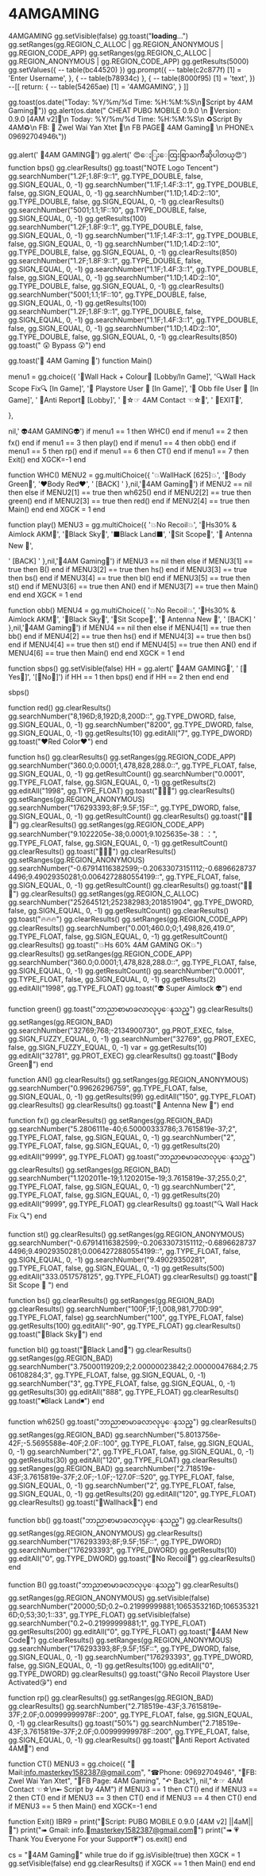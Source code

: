 # 4AMGAMING
4AMGAMING
gg.setVisible(false)
gg.toast("__loading__…")
gg.setRanges(gg.REGION_C_ALLOC | gg.REGION_ANONYMOUS | gg.REGION_CODE_APP)
gg.setRanges(gg.REGION_C_ALLOC | gg.REGION_ANONYMOUS | gg.REGION_CODE_APP)
gg.getResults(5000)
gg.setValues({ -- table(bc44520)
})
gg.prompt({ -- table(c2c877f)
	[1] = 'Enter Username',
}, { -- table(b78934c)
}, { -- table(8000f95)
	[1] = 'text',
})
--[[ return: { -- table(54265ae)
	[1] = '4AMGAMING',
} ]]

gg.toast(os.date("Today: %Y/%m/%d Time: %H:%M:%S\n💠Script by 4AM Gaming💠"))
gg.alert(os.date("      CHEAT PUBG MOBILE 0.9.0 \n 💠Version: 0.9.0 [4AM v2]💠\n Today: %Y/%m/%d Time: %H:%M:%S\n ♻️Script By 4AM♻️\n FB: 💙 Zwel Wai Yan Xtet 💙\n FB PAGE🎄 4AM Gaming🎄 \n PHONE:📞09692704946📞"))

gg.alert('              👲4AM GAMING👲')
gg.alert('          😍ေႏြး​ေထြးစြာႀကိဳဆိုပါတယ္​😍')
function bps()
gg.clearResults()
    gg.toast("NOTE Logo Tencent")
gg.searchNumber("1.2F;1.8F:9::1", gg.TYPE_DOUBLE, false, gg.SIGN_EQUAL, 0, -1)
  gg.searchNumber("1.1F;1.4F:3::1", gg.TYPE_DOUBLE, false, gg.SIGN_EQUAL, 0, -1)
  gg.searchNumber("1.1D;1.4D:2::10", gg.TYPE_DOUBLE, false, gg.SIGN_EQUAL, 0, -1)
  gg.clearResults()
  gg.searchNumber("5001;1.1;1F::10", gg.TYPE_DOUBLE, false, gg.SIGN_EQUAL, 0, -1)
  gg.getResults(100)
  gg.searchNumber("1.2F;1.8F:9::1", gg.TYPE_DOUBLE, false, gg.SIGN_EQUAL, 0, -1)
  gg.searchNumber("1.1F;1.4F:3::1", gg.TYPE_DOUBLE, false, gg.SIGN_EQUAL, 0, -1)
  gg.searchNumber("1.1D;1.4D:2::10", gg.TYPE_DOUBLE, false, gg.SIGN_EQUAL, 0, -1)
  gg.clearResults(850)
  gg.searchNumber("1.2F;1.8F:9::1", gg.TYPE_DOUBLE, false, gg.SIGN_EQUAL, 0, -1)
  gg.searchNumber("1.1F;1.4F:3::1", gg.TYPE_DOUBLE, false, gg.SIGN_EQUAL, 0, -1)
  gg.searchNumber("1.1D;1.4D:2::10", gg.TYPE_DOUBLE, false, gg.SIGN_EQUAL, 0, -1)
  gg.clearResults()
  gg.searchNumber("5001;1.1;1F::10", gg.TYPE_DOUBLE, false, gg.SIGN_EQUAL, 0, -1)
  gg.getResults(100)
  gg.searchNumber("1.2F;1.8F:9::1", gg.TYPE_DOUBLE, false, gg.SIGN_EQUAL, 0, -1)
  gg.searchNumber("1.1F;1.4F:3::1", gg.TYPE_DOUBLE, false, gg.SIGN_EQUAL, 0, -1)
  gg.searchNumber("1.1D;1.4D:2::10", gg.TYPE_DOUBLE, false, gg.SIGN_EQUAL, 0, -1)
  gg.clearResults(850)
gg.toast(" 😲 Bypass 😲")
end


gg.toast('👷 4AM Gaming 👷')
function Main()

menu1 = gg.choice({ 
'👳Wall Hack + Colour👳  [Lobby/In Game]',
'🔍Wall Hack Scope Fix🔍  [In Game]',
'👮 Playstore User 👮 [In Game]',
'👼 Obb file User 👼 [In Game]',
'      💩Anti Report💩 [Lobby]',
'       💌☆☞ 4AM Contact ☜☆💌',
'                 👣EXIT👣',

},

nil,'                  👽4AM GAMING👽')
if menu1 == 1 then WHC() end
if menu1 == 2 then fx() end
if menu1 == 3 then play() end
if menu1 == 4 then obb() end
if menu1 == 5 then rp() end
if menu1 == 6 then CT() end
if menu1 == 7 then Exit() end
XGCK=-1
end


function WHC()
  MENU2 = gg.multiChoice({
'💥WallHacK [625]💥',
'💚Body Green💚',
'❤Body Red❤',
  '   [BACK]   '
},nil,'💖4AM Gaming💖')
if MENU2 == nil then
else
if MENU2[1] == true then wh625() end
if MENU2[2] == true then green() end
if MENU2[3] == true then red() end
if MENU2[4] == true then Main() end 
end
XGCK = 1
end

function play()
  MENU3 = gg.multiChoice({
'💥No Recoil💥',
'💫Hs30% & Aimlock AKM💫',
'🌌Black Sky🌌',
'⬛Black Land⬛',
'👻Sit Scope👻',
'🎅 Antenna New 🎅',

  '   [BACK]   '
},nil,'💖4AM Gaming💖')
if MENU3 == nil then
else
if MENU3[1] == true then B() end
if MENU3[2] == true then hs() end
if MENU3[3] == true then bs() end
if MENU3[4] == true then bl() end
if MENU3[5] == true then st() end
if MENU3[6] == true then AN() end
if MENU3[7] == true then Main() end 
end
XGCK = 1
end


function obb()
  MENU4 = gg.multiChoice({
'💥No Recoil💥',
'💫Hs30% & Aimlock AKM💫',
'🌌Black Sky🌌',
'👻Sit Scope👻',
'🎅 Antenna New 🎅',
  '   [BACK]   '
},nil,'💖4AM Gaming💖')
if MENU4 == nil then
else
if MENU4[1] == true then bb() end
if MENU4[2] == true then hs() end
if MENU4[3] == true then bs() end
if MENU4[4] == true then st() end
if MENU4[5] == true then AN() end
if MENU4[6] == true then Main() end 
end
XGCK = 1
end


function sbps() 
    gg.setVisible(false)
    HH = gg.alert('                🎀4AM GAMING🎀', '                             [💎Yes💎]', '[💎No💎]')
    if HH == 1 then bps() end
    if HH == 2 then end 
end 

sbps()

function red()
gg.clearResults()
gg.searchNumber("8,196D;8,192D;8,200D::", gg.TYPE_DWORD, false, gg.SIGN_EQUAL, 0, -1)
gg.searchNumber("8200", gg.TYPE_DWORD, false, gg.SIGN_EQUAL, 0, -1)
gg.getResults(10)
gg.editAll("7", gg.TYPE_DWORD)
gg.toast("❤Red Color❤")
end

function hs()
gg.clearResults()
gg.setRanges(gg.REGION_CODE_APP)
gg.searchNumber("360.0;0.0001;1,478,828,288.0::", gg.TYPE_FLOAT, false, gg.SIGN_EQUAL, 0, -1)
gg.getResultCount()
gg.searchNumber("0.0001", gg.TYPE_FLOAT, false, gg.SIGN_EQUAL, 0, -1)
gg.getResults(2)
gg.editAll("1998", gg.TYPE_FLOAT)
gg.toast("👄👄👄")
gg.clearResults()
gg.setRanges(gg.REGION_ANONYMOUS)
gg.searchNumber("176293393;8F;9.5F;15F::", gg.TYPE_DWORD, false, gg.SIGN_EQUAL, 0, -1)
gg.getResultCount()
gg.clearResults()
gg.toast("👄👄👄")
gg.clearResults()
gg.setRanges(gg.REGION_CODE_APP)
gg.searchNumber("9.1022205e-38;0.0001;9.1025635e-38：：", gg.TYPE_FLOAT, false, gg.SIGN_EQUAL, 0, -1)
gg.getResultCount()
gg.clearResults()
gg.toast("👄👄👄")
gg.clearResults()
gg.setRanges(gg.REGION_ANONYMOUS)
gg.searchNumber("-0.67914116382599;-0.20633073151112;-0.68966287374496;9.49029350281;0.0064272880554199::", gg.TYPE_FLOAT, false, gg.SIGN_EQUAL, 0, -1)
gg.getResultCount()
gg.clearResults()
gg.toast("👄👄👄")
gg.clearResults()
gg.setRanges(gg.REGION_C_ALLOC)
gg.searchNumber("252645121;252382983;201851904", gg.TYPE_DWORD, false, gg.SIGN_EQUAL, 0, -1)
gg.getResultCount()
gg.clearResults()
gg.toast("🔥🔥🔥")
gg.clearResults()
gg.setRanges(gg.REGION_CODE_APP)
gg.clearResults()
gg.searchNumber("0.001;460.0;0;1,498,826,419.0", gg.TYPE_FLOAT, false, gg.SIGN_EQUAL, 0, -1)
gg.getResultCount()
gg.clearResults()
gg.toast("💥Hs 60% 4AM GAMING OK💥")
gg.clearResults()
gg.setRanges(gg.REGION_CODE_APP)
gg.searchNumber("360.0;0.0001;1,478,828,288.0::", gg.TYPE_FLOAT, false, gg.SIGN_EQUAL, 0, -1)
gg.getResultCount()
gg.searchNumber("0.0001", gg.TYPE_FLOAT, false, gg.SIGN_EQUAL, 0, -1)
gg.getResults(2)
gg.editAll("1998", gg.TYPE_FLOAT)
gg.toast("👽 Super Aimlock 👽")
end
  
function green()
gg.toast("ဘာညာစာမာခလာလုပ္​​ေနသည္​")
gg.clearResults()
  gg.setRanges(gg.REGION_BAD) gg.searchNumber("32769;768;-2134900730", gg.PROT_EXEC, false, gg.SIGN_FUZZY_EQUAL, 0, -1)
  gg.searchNumber("32769", gg.PROT_EXEC, false, gg.SIGN_FUZZY_EQUAL, 0, -1)
  var = gg.getResults(10)
  gg.editAll("32781", gg.PROT_EXEC)
  gg.clearResults()
  gg.toast("💚Body Green💚")
end
  
  
function AN()
gg.clearResults()
  gg.setRanges(gg.REGION_ANONYMOUS)
  gg.searchNumber("0.99626296759", gg.TYPE_FLOAT, false, gg.SIGN_EQUAL, 0, -1)
  gg.getResults(99)
  gg.editAll("150", gg.TYPE_FLOAT)
  gg.clearResults()
  gg.clearResults()
gg.toast("🔩 Antenna New 🔩")
end
  
  
function fx()
gg.clearResults()
gg.setRanges(gg.REGION_BAD)
gg.searchNumber("5.2806111e-40;6.50000333786;3.7615819e-37;2", gg.TYPE_FLOAT, false, gg.SIGN_EQUAL, 0, -1)
gg.searchNumber("2", gg.TYPE_FLOAT, false, gg.SIGN_EQUAL, 0, -1)
gg.getResults(20)
gg.editAll("9999", gg.TYPE_FLOAT)
gg.toast("ဘာညာစမာခလာလုပ္​​ေနသည္​")
gg.clearResults()
gg.setRanges(gg.REGION_BAD)
gg.searchNumber("1.1202011e-19;1.1202015e-19;3.7615819e-37;255.0;2", gg.TYPE_FLOAT, false, gg.SIGN_EQUAL, 0, -1)
gg.searchNumber("2", gg.TYPE_FLOAT, false, gg.SIGN_EQUAL, 0, -1)
gg.getResults(20)
gg.editAll("9999", gg.TYPE_FLOAT)
gg.clearResults()
gg.toast("🔍 Wall Hack Fix 🔍")
end

function st()
gg.clearResults()
gg.setRanges(gg.REGION_ANONYMOUS)
gg.searchNumber("-0.67914116382599;-0.20633073151112;-0.68966287374496;9.49029350281;0.0064272880554199::", gg.TYPE_FLOAT, false, gg.SIGN_EQUAL, 0, -1)
gg.searchNumber("9.49029350281", gg.TYPE_FLOAT, false, gg.SIGN_EQUAL, 0, -1)
gg.getResults(500)
gg.editAll("333.0517578125", gg.TYPE_FLOAT)
gg.clearResults()
gg.toast("🎐 Sit Scope 🎐 ")
end
  
  
function bs()
gg.clearResults()
gg.setRanges(gg.REGION_BAD)
gg.clearResults()
gg.searchNumber("100F;1F;1,008,981,770D:99", gg.TYPE_FLOAT, false)
gg.searchNumber("100", gg.TYPE_FLOAT, false)
gg.getResults(100)
gg.editAll("-90", gg.TYPE_FLOAT)
gg.clearResults()
gg.toast("🌌Black Sky🌌")
end

function bl()
gg.toast("🔶Black Land🔷")
gg.clearResults()
gg.setRanges(gg.REGION_BAD)
gg.searchNumber("3.75000119209;2;2.00000023842;2.00000047684;2.7506108284;3", gg.TYPE_FLOAT, false, gg.SIGN_EQUAL, 0, -1)
gg.searchNumber("3", gg.TYPE_FLOAT, false, gg.SIGN_EQUAL, 0, -1)
gg.getResults(30)
gg.editAll("888", gg.TYPE_FLOAT)
gg.clearResults()
gg.toast("◾Black Land◾")
end

function wh625()
gg.toast("ဘာညာစာမာခလာလုပ္​​ေနသည္​")
gg.clearResults()
gg.setRanges(gg.REGION_BAD)
gg.searchNumber("5.8013756e-42F;-5.5695588e-40F;2.0F::100", gg.TYPE_FLOAT, false, gg.SIGN_EQUAL, 0, -1)
gg.searchNumber("2", gg.TYPE_FLOAT, false, gg.SIGN_EQUAL, 0, -1)
gg.getResults(30)
gg.editAll("120", gg.TYPE_FLOAT)
gg.clearResults()
gg.setRanges(gg.REGION_BAD)
gg.searchNumber("2.718519e-43F;3.7615819e-37F;2.0F;-1.0F;-127.0F::520", gg.TYPE_FLOAT, false, gg.SIGN_EQUAL, 0, -1)
gg.searchNumber("2", gg.TYPE_FLOAT, false, gg.SIGN_EQUAL, 0, -1)
gg.getResults(20)
gg.editAll("120", gg.TYPE_FLOAT)
gg.clearResults()
gg.toast("💙Wallhack💙")
end

function bb()
gg.toast("ဘာညာစာမာခလာလုပ္​​ေနသည္​")
gg.clearResults()
  gg.setRanges(gg.REGION_ANONYMOUS)
  gg.clearResults()
  gg.searchNumber("176293393;8F;9.5F;15F::",       gg.TYPE_DWORD)
  gg.searchNumber("176293393",      gg.TYPE_DWORD)
  gg.getResults(10)
  gg.editAll("0", gg.TYPE_DWORD)
gg.toast("💞No Recoil💞")
gg.clearResults()
end


function B()
gg.toast("ဘာညာစာမာခလာလုပ္​​ေနသည္​")
gg.clearResults()
gg.setRanges(gg.REGION_ANONYMOUS)
gg.setVisible(false)
gg.searchNumber("20000;5D;0.2~0.21999999881;1065353216D;1065353216D;0;53;30;1::33", gg.TYPE_FLOAT)
gg.setVisible(false)
gg.searchNumber("0.2~0.21999999881;1", gg.TYPE_FLOAT)
gg.getResults(200)
gg.editAll("0", gg.TYPE_FLOAT)
gg.toast("💢4AM New Code💢")
gg.clearResults()
gg.setRanges(gg.REGION_ANONYMOUS)
gg.searchNumber("176293393;8F;9.5F;15F::", gg.TYPE_DWORD, false, gg.SIGN_EQUAL, 0, -1)
gg.searchNumber("176293393", gg.TYPE_DWORD, false, gg.SIGN_EQUAL, 0, -1)
gg.getResults(100)
gg.editAll("0", gg.TYPE_DWORD)
gg.clearResults()
gg.toast("😘No Recoil Playstore User Activated😘")
end

function rp()
gg.clearResults()
gg.setRanges(gg.REGION_BAD)
gg.clearResults()
gg.searchNumber("2.718519e-43F;3.7615819e-37F;2.0F;0.00999999978F::200", gg.TYPE_FLOAT, false, gg.SIGN_EQUAL, 0, -1)
gg.clearResults()
gg.toast("50%")
gg.searchNumber("2.718519e-43F;3.7615819e-37F;2.0F;0.00999999978F::200", gg.TYPE_FLOAT, false, gg.SIGN_EQUAL, 0, -1)
gg.clearResults()
gg.toast("🙈Anti Report Activated 4AM🙈")
end

function CT()
MENU3 = gg.choice({
"📩 Mail:info.masterkey1582387@gmail.com",
"☎Phone: 09692704946",
"📱FB: Zwel Wai Yan Xtet",
"📱FB Page: 4AM Gaming",
"↶ Back"},
nil,"☆☞ 4AM Contact ☜☆\n➼ Script by 4AM")
if MENU3 == 1 then CT() end
if MENU3 == 2 then CT() end
if MENU3 == 3 then CT() end
if MENU3 == 4 then CT() end
if MENU3 == 5 then Main() end
XGCK=-1
end

       
function Exit()
IBR9 = print("🎀Script: PUBG MOBILE 0.9.0 [4AM v2] ||4aM||🎀")
print("➠ Gmail: info.💛masterkey1582387@gmail.com💛")
print("➠ 💗Thank You Everyone For your Support💗")
os.exit()
end

cs = "💓4AM Gaming💓"
while true do
  if gg.isVisible(true) then
  XGCK = 1
  gg.setVisible(false)
  end
  gg.clearResults()
  if XGCK == 1 then
  Main()
 end
end
